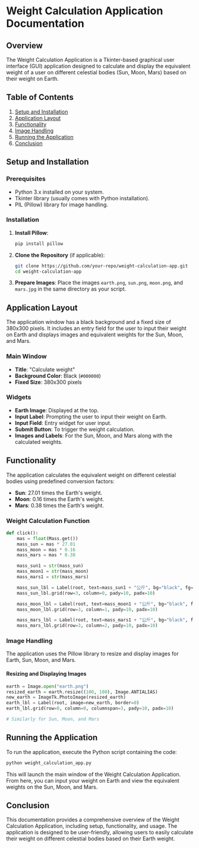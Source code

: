 # Weight Calculation Application Documentation

## Overview

The Weight Calculation Application is a Tkinter-based graphical user interface (GUI) application designed to calculate and display the equivalent weight of a user on different celestial bodies (Sun, Moon, Mars) based on their weight on Earth.

## Table of Contents

1. [Setup and Installation](#setup-and-installation)
2. [Application Layout](#application-layout)
3. [Functionality](#functionality)
4. [Image Handling](#image-handling)
5. [Running the Application](#running-the-application)
6. [Conclusion](#conclusion)

## Setup and Installation

### Prerequisites

- Python 3.x installed on your system.
- Tkinter library (usually comes with Python installation).
- PIL (Pillow) library for image handling.

### Installation

1. **Install Pillow**:
   ```bash
   pip install pillow
   ```

2. **Clone the Repository** (if applicable):
   ```bash
   git clone https://github.com/your-repo/weight-calculation-app.git
   cd weight-calculation-app
   ```

3. **Prepare Images**:
   Place the images `earth.png`, `sun.png`, `moon.png`, and `mars.jpg` in the same directory as your script.

## Application Layout

The application window has a black background and a fixed size of 380x300 pixels. It includes an entry field for the user to input their weight on Earth and displays images and equivalent weights for the Sun, Moon, and Mars.

### Main Window

- **Title**: "Calculate weight"
- **Background Color**: Black (`#000000`)
- **Fixed Size**: 380x300 pixels

### Widgets

- **Earth Image**: Displayed at the top.
- **Input Label**: Prompting the user to input their weight on Earth.
- **Input Field**: Entry widget for user input.
- **Submit Button**: To trigger the weight calculation.
- **Images and Labels**: For the Sun, Moon, and Mars along with the calculated weights.

## Functionality

The application calculates the equivalent weight on different celestial bodies using predefined conversion factors:
- **Sun**: 27.01 times the Earth's weight.
- **Moon**: 0.16 times the Earth's weight.
- **Mars**: 0.38 times the Earth's weight.

### Weight Calculation Function
```python
def click():
    mas = float(Mass.get())
    mass_sun = mas * 27.01
    mass_moon = mas * 0.16
    mass_mars = mas * 0.38

    mass_sun1 = str(mass_sun)
    mass_moon1 = str(mass_moon)
    mass_mars1 = str(mass_mars)

    mass_sun_lbl = Label(root, text=mass_sun1 + "公斤", bg="black", fg="white")
    mass_sun_lbl.grid(row=3, column=0, pady=10, padx=10)

    mass_moon_lbl = Label(root, text=mass_moon1 + "公斤", bg="black", fg="white")
    mass_moon_lbl.grid(row=3, column=1, pady=10, padx=10)

    mass_mars_lbl = Label(root, text=mass_mars1 + "公斤", bg="black", fg="white")
    mass_mars_lbl.grid(row=3, column=2, pady=10, padx=10)
```

### Image Handling

The application uses the Pillow library to resize and display images for Earth, Sun, Moon, and Mars.

#### Resizing and Displaying Images
```python
earth = Image.open("earth.png")
resized_earth = earth.resize((100, 100), Image.ANTIALIAS)
new_earth = ImageTk.PhotoImage(resized_earth)
earth_lbl = Label(root, image=new_earth, border=0)
earth_lbl.grid(row=0, column=0, columnspan=3, pady=10, padx=10)

# Similarly for Sun, Moon, and Mars
```

## Running the Application

To run the application, execute the Python script containing the code:
```bash
python weight_calculation_app.py
```

This will launch the main window of the Weight Calculation Application. From here, you can input your weight on Earth and view the equivalent weights on the Sun, Moon, and Mars.

## Conclusion

This documentation provides a comprehensive overview of the Weight Calculation Application, including setup, functionality, and usage. The application is designed to be user-friendly, allowing users to easily calculate their weight on different celestial bodies based on their Earth weight.
